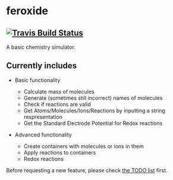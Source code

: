 # feroxide
## [![Travis Build Status][travis-badge]][travis-page]
A basic chemistry simulator.

## Currently includes
- Basic functionality
  * Calculate mass of molecules
  * Generate (sometimes still incorrect) names of molecules
  * Check if reactions are valid
  * Get Atoms/Molecules/Ions/Reactions by inputting a string respresentation
  * Get the Standard Electrode Potential for Redox reactions

- Advanced functionality
  * Create containers with molecules or ions in them
  * Apply reactions to containers
  * Redox reactions

Before requesting a new feature, please check [the TODO list](./TODO.md) first.

[travis-page]: https://travis-ci.org/C-Bouthoorn/feroxide
[travis-badge]: https://travis-ci.org/C-Bouthoorn/feroxide.svg?branch=master
